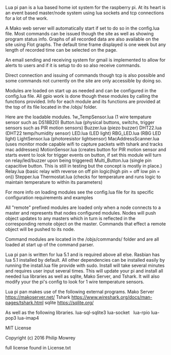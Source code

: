 Lua pi pan is a lua based home iot system for the raspberry pi.
At its heart is an event based master/node system using lua sockets
and tcp connections for a lot of the work.

A Mako web server will automatically start if set to do so in the config.lua file.
Most commands can be issued though the site as well as showing program status info.
Graphs of all recorded data are also available on the site using Flot graphs.
The default time frame displayed is one week but any length of recorded time
can be selected on the page.

An email sending and receiving system for gmail is implemented to
allow for alerts to users and if it is setup to do so also receive commands.

Direct connection and issuing of commands though tcp is also possible and some
commands not currently on the site are only accessible by doing so.

Modules are loaded on start up as needed and can be configured in the config.lua file.
All gpio work is done though these modules by calling the functions provided.
Info for each module and its functions are provided at the top of its file
located in the /objs/ folder.

Here are the loadable modules.
1w_TempSensor.lua (1 wire tempature sensor such as DS18B20)
Button.lua (physical buttons, switchs, trigger sensors such as PIR motion sensors)
Buzzer.lua (piezo buzzer)
DHT22.lua (DHT22 temp/humidity sensor)
LED.lua (LED light)
RBG_LED.lua (RBG LED light)
LightSensor.lua (photoresistor lightsensor)
MacAddressScanner.lua (uses monitor mode capable wifi to capture packets with tshark and tracks mac addresses)
MotionSensor.lua (creates button for PIR motion sensor and starts event to look for trigger events on button, if set this module will turn on relay/led/buzzer upon being triggered)
Multi_Button.lua (single pin capacitive button. This is still in testing but the concept is mostly in place.)
Relay.lua (basic relay with reverse on off pin logic(high pin = off low pin = on))
Stepper.lua
Thermostat.lua (checks for temperature and runs logic to maintain temperature to within its parameters)

For more info on loading modules see the config.lua file for its specific configuration requirements and examples

All "remote" prefixed modules are loaded only when a node connects to a master and represents that nodes configured modules.
Nodes will push object updates to any masters which in turn is reflected in the corresponding remote object on the master.
Commands that effect a remote object will be pushed to its node.

Command modules are located in the /objs/commands/ folder and are all
loaded at start up of the command parser.


Lua pi pan is written for lua 5.1 and is required above all else.
Rasbian has lua 5.1 installed by default.
All other dependencies can be installed easily by running the install.lua file provide with sudo.
Install will take several minutes and requires user input several times.
This will update your pi and install all needed lua libraries as well as sqlite, Mako Server, and Tshark.
It will also modify your the pi's config to look for 1 wire temperature sensors.

Lua pi pan makes use of the following external programs.
Mako Server https://makoserver.net/
Tshark https://www.wireshark.org/docs/man-pages/tshark.html
sqlite https://sqlite.org/

As well as the following libraries.
lua-sql-sqlite3
lua-socket  
lua-rpio
lua-pop3
lua-imap4

MIT License

Copyright (c) 2016 Philip Mowrey

full license found in License.txt


